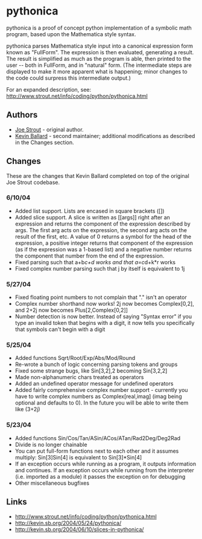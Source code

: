 pythonica
=========

pythonica is a proof of concept python implementation of a symbolic math
program, based upon the Mathematica style syntax. 

pythonica parses Mathematica style input into a canonical expression form known
as "FullForm". The expression is then evaluated, generating a result. The
result is simplified as much as the program is able, then printed to the user
-- both in FullForm, and in "natural" form. (The intermediate steps are
displayed to make it more apparent what is happening; minor changes to
the code could surpress this intermediate output.)

For an expanded description, see:
http://www.strout.net/info/coding/python/pythonica.html


Authors
-------

*   [Joe Strout](http://www.strout.net/) - original author.
*   [Kevin Ballard](http://kevin.sb.org/) - second maintainer; additional
    modifications as described in the Changes section.
  

Changes
-------

These are the changes that Kevin Ballard completed on top of the original
Joe Strout codebase.

### 6/10/04
*   Added list support. Lists are encased in square brackets ([])
*   Added slice support. A slice is written as [[args]] right after an
    expression and returns the component of the expression described by args.
    The first arg acts on the expression, the second arg acts on the result of
    the first, etc. A value of 0 returns a symbol for the head of the
    expression, a positive integer returns that component of the expression (as
    if the expression was a 1-based list) and a negative number returns the
    component that number from the end of the expression.
*   Fixed parsing such that a+b*c+d works and that a=c*d+k*r works
*   Fixed complex number parsing such that j by itself is equivalent to 1j

### 5/27/04
*   Fixed floating point numbers to not complain that "." isn't an operator
*   Complex number shorthand now works! 2j now becomes Complex[0,2], and 2+2j
    now becomes Plus[2,Complex[0,2]]
*   Number detection is now better. Instead of saying "Syntax error" if you
    type an invalid token that begins with a digit, it now tells you
    specifically that symbols can't begin with a digit

### 5/25/04
*   Added functions Sqrt/Root/Exp/Abs/Mod/Round
*   Re-wrote a bunch of logic concerning parsing tokens and groups
*   Fixed some strange bugs, like Sin[3,2],2 becoming Sin[3,2,2]
*   Made non-alphanumeric chars treated as operators
*   Added an undefined operator message for undefined operators
*   Added fairly comprehensive complex number support - currently you have to
    write complex numbers as Complex[real,imag] (imag being optional and defaults
    to 0). In the future you will be able to write them like (3+2j)

### 5/23/04
*   Added functions Sin/Cos/Tan/ASin/ACos/ATan/Rad2Deg/Deg2Rad
*   Divide is no longer chainable
*   You can put full-form functions next to each other and it assumes multiply:
    Sin[3]Sin[4] is equivalent to Sin[3]*Sin[4]
*   If an exception occurs while running as a program, it outputs information
    and continues. If an exception occurs while running from the interpreter
    (i.e. imported as a module) it passes the exception on for debugging
*   Other miscellaneous bugfixes


Links
-----

*   http://www.strout.net/info/coding/python/pythonica.html
*   http://kevin.sb.org/2004/05/24/pythonica/
*   http://kevin.sb.org/2004/06/10/slices-in-pythonica/
